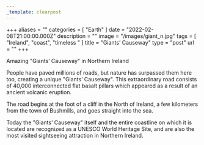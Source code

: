 ```yaml
---
_template: clearpost
---
```



+++
aliases = ""
categories = [ "Earth" ]
date = "2022-02-08T21:00:00.000Z"
description = ""
image = "/images/giant_n.jpg"
tags = [ "Ireland", "coast", "timeless " ]
title = "Giants’ Causeway"
type = "post"
url = ""
+++


Amazing "Giants’ Causeway" in Northern Ireland  
  
People have paved millions of roads, but nature has surpassed them here too, creating a unique "Giants’ Causeway". This extraordinary road consists of 40,000 interconnected flat basalt pillars which appeared as a result of an ancient volcanic eruption.  
  
The road begins at the foot of a cliff in the North of Ireland, a few kilometers from the town of Bushmills, and goes straight into the sea.  
  
Today the "Giants’ Causeway" itself and the entire coastline on which it is located are recognized as a UNESCO World Heritage Site, and are also the most visited sightseeing attraction in Northern Ireland.
